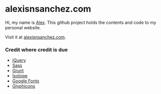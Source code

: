 # alexisnsanchez.com

Hi, my name is [Alex](http://www.alexisnsanchez.com). This github project holds the contents and code to my personal website.

Visit it at [alexisnsanchez.com](http://www.alexisnsanchez.com).

### Credit where credit is due

- [jQuery](http://jquery.com)
- [Sass](http://sass-lang.com)
- [Grunt](http://gruntjs.com)
- [Isotope](http://isotope.metafizzy.co/)
- [Google Fonts](http://google.com/fonts)
- [Glyphicons](http://www.glyphicons.com)
